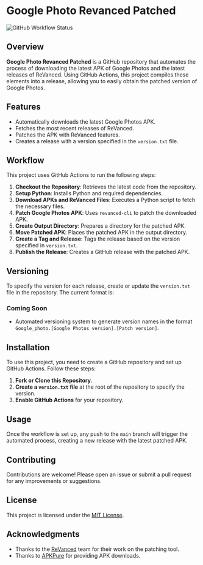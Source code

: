 # Google Photo Revanced Patched

![GitHub Workflow Status](https://github.com/yourusername/Google-Photo-Revanced-Patched/actions/workflows/main.yml/badge.svg) <!-- Replace 'yourusername' with your GitHub username -->

## Overview

**Google Photo Revanced Patched** is a GitHub repository that automates the process of downloading the latest APK of Google Photos and the latest releases of ReVanced. Using GitHub Actions, this project compiles these elements into a release, allowing you to easily obtain the patched version of Google Photos.

## Features

- Automatically downloads the latest Google Photos APK.
- Fetches the most recent releases of ReVanced.
- Patches the APK with ReVanced features.
- Creates a release with a version specified in the `version.txt` file.

## Workflow

This project uses GitHub Actions to run the following steps:

1. **Checkout the Repository**: Retrieves the latest code from the repository.
2. **Setup Python**: Installs Python and required dependencies.
3. **Download APKs and ReVanced Files**: Executes a Python script to fetch the necessary files.
4. **Patch Google Photos APK**: Uses `revanced-cli` to patch the downloaded APK.
5. **Create Output Directory**: Prepares a directory for the patched APK.
6. **Move Patched APK**: Places the patched APK in the output directory.
7. **Create a Tag and Release**: Tags the release based on the version specified in `version.txt`.
8. **Publish the Release**: Creates a GitHub release with the patched APK.

## Versioning

To specify the version for each release, create or update the `version.txt` file in the repository. The current format is:


### Coming Soon

- Automated versioning system to generate version names in the format `Google_photo.[Google Photos version].[Patch version]`.

## Installation

To use this project, you need to create a GitHub repository and set up GitHub Actions. Follow these steps:

1. **Fork or Clone this Repository**.
2. **Create a `version.txt` file** at the root of the repository to specify the version.
3. **Enable GitHub Actions** for your repository.

## Usage

Once the workflow is set up, any push to the `main` branch will trigger the automated process, creating a new release with the latest patched APK.

## Contributing

Contributions are welcome! Please open an issue or submit a pull request for any improvements or suggestions.

## License

This project is licensed under the [MIT License](LICENSE).

## Acknowledgments

- Thanks to the [ReVanced](https://github.com/ReVanced) team for their work on the patching tool.
- Thanks to [APKPure](https://apkpure.com) for providing APK downloads.


